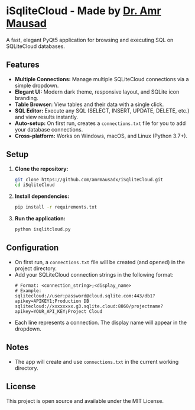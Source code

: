 # iSqliteCloud - Made by <a href='http://amrmausad.com'> Dr. Amr Mausad</a>

A fast, elegant PyQt5 application for browsing and executing SQL on SQLiteCloud databases.

## Features
- **Multiple Connections:** Manage multiple SQLiteCloud connections via a simple dropdown.
- **Elegant UI:** Modern dark theme, responsive layout, and SQLite icon branding.
- **Table Browser:** View tables and their data with a single click.
- **SQL Editor:** Execute any SQL (SELECT, INSERT, UPDATE, DELETE, etc.) and view results instantly.
- **Auto-setup:** On first run, creates a `connections.txt` file for you to add your database connections.
- **Cross-platform:** Works on Windows, macOS, and Linux (Python 3.7+).

## Setup
1. **Clone the repository:**
   ```bash
   git clone https://github.com/amrmausadx/iSqliteCloud.git
   cd iSqliteCloud
   ```
2. **Install dependencies:**
   ```bash
   pip install -r requirements.txt
   ```
3. **Run the application:**
   ```bash
   python isqlitcloud.py
   ```

## Configuration
- On first run, a `connections.txt` file will be created (and opened) in the project directory.
- Add your SQLiteCloud connection strings in the following format:
  ```
  # Format: <connection_string>;<display_name>
  # Example:
  sqlitecloud://user:password@cloud.sqlite.com:443/db1?apikey=APIKEY1;Production DB
  sqlitecloud://xxxxxxxx.g3.sqlite.cloud:8860/projectname?apikey=YOUR_API_KEY;Project Cloud
  ```
- Each line represents a connection. The display name will appear in the dropdown.

## Notes
- The app will create and use `connections.txt` in the current working directory.

## License
This project is open source and available under the MIT License. 
